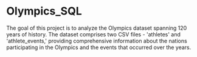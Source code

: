 # Olympics_SQL
The goal of this project is to analyze the Olympics dataset spanning 120 years of  history. The dataset comprises two CSV files - 'athletes' and 'athlete_events,'  providing comprehensive information about the nations participating in the  Olympics and the events that occurred over the years.

